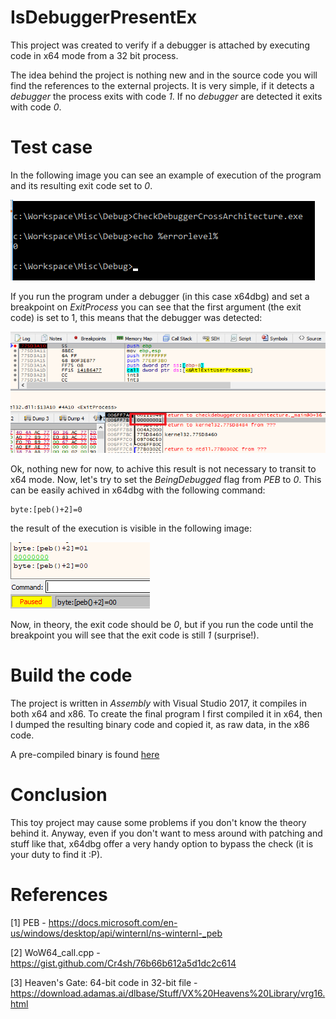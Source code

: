 # IsDebuggerPresentEx
This project was created to verify if a debugger is attached by executing code in x64 mode from a 32 bit process.

The idea behind the project is nothing new and in the source code you will find the references to the external projects. It is very simple, if it detects a _debugger_ the process exits with code _1_. If no _debugger_ are detected it exits with code _0_.

# Test case
In the following image you can see an example of execution of the program and its resulting exit code set to _0_.

<img src="https://raw.githubusercontent.com/enkomio/media/master/CheckDebuggerCrossArchitecture/NormalExitProcess.png">

If you run the program under a debugger (in this case x64dbg) and set a breakpoint on _ExitProcess_ you can see that the first argument (the exit code) is set to 1, this means that the debugger was detected:

<img src="https://raw.githubusercontent.com/enkomio/media/master/CheckDebuggerCrossArchitecture/DebuggerExitProcess.png">

Ok, nothing new for now, to achive this result is not necessary to transit to x64 mode. Now, let's try to set the _BeingDebugged_ flag from _PEB_ to _0_. This can be easily achived in x64dbg with the following command:

    byte:[peb()+2]=0
    
the result of the execution is visible in the following image:

<img src="https://raw.githubusercontent.com/enkomio/media/master/CheckDebuggerCrossArchitecture/ShowDebuggedPEB.png">

Now, in theory, the exit code should be _0_, but if you run the code until the breakpoint you will see that the exit code is still _1_ (surprise!).

# Build the code
The project is written in _Assembly_ with Visual Studio 2017, it compiles in both x64 and x86. To create the final program I first compiled it in x64, then I dumped the resulting binary code and copied it, as raw data, in the x86 code.

A pre-compiled binary is found <a href="https://github.com/enkomio/media/blob/master/CheckDebuggerCrossArchitecture/CheckDebuggerCrossArchitecture.exe">here</a>

# Conclusion
This toy project may cause some problems if you don't know the theory behind it. Anyway, even if you don't want to mess around with patching and stuff like that, x64dbg offer a very handy option to bypass the check (it is your duty to find it :P).

# References
[1] PEB - <a href="https://docs.microsoft.com/en-us/windows/desktop/api/winternl/ns-winternl-_peb">https://docs.microsoft.com/en-us/windows/desktop/api/winternl/ns-winternl-_peb</a>

[2] WoW64_call.cpp - <a href="https://gist.github.com/Cr4sh/76b66b612a5d1dc2c614">https://gist.github.com/Cr4sh/76b66b612a5d1dc2c614</a>

[3] Heaven's Gate: 64-bit code in 32-bit file - <a href="https://download.adamas.ai/dlbase/Stuff/VX%20Heavens%20Library/vrg16.html">https://download.adamas.ai/dlbase/Stuff/VX%20Heavens%20Library/vrg16.html</a>
